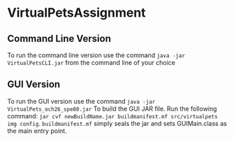 # VirtualPetsAssignment

## Command Line Version
To run the command line version use the command
``java -jar VirtualPetsCLI.jar``
from the command line of your choice

## GUI Version
To run the GUI version use the command
``java -jar VirtualPets_och26_spe80.jar``
To build the GUI JAR file. Run the following command:
``jar cvf newBuildName.jar buildmanifest.mf src/virtualpets img config``.
``buildmanifest.mf`` simply seals the jar and sets GUIMain.class as the main entry point.
